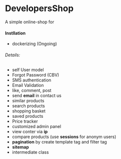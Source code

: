 # DevelopersShop
A simple online-shop for 

#### Instllation
- dockerizing (Ongoing)

###### Details: <br>
- self User model 
- Forgot Password (CBV) 
- SMS authentication 
- Email Validation 
- like, comment, post  
- send **email** in contact us 
- similar products 
- search products 
- shopping basket 
- saved products 
- Price tracker 
- customized admin panel 
- view conter via **ip** 
- compare products (use **sessions** for anonym users) 
- **pagination** by create template tag and filter tag
- **sitemap**
- intermediate class
